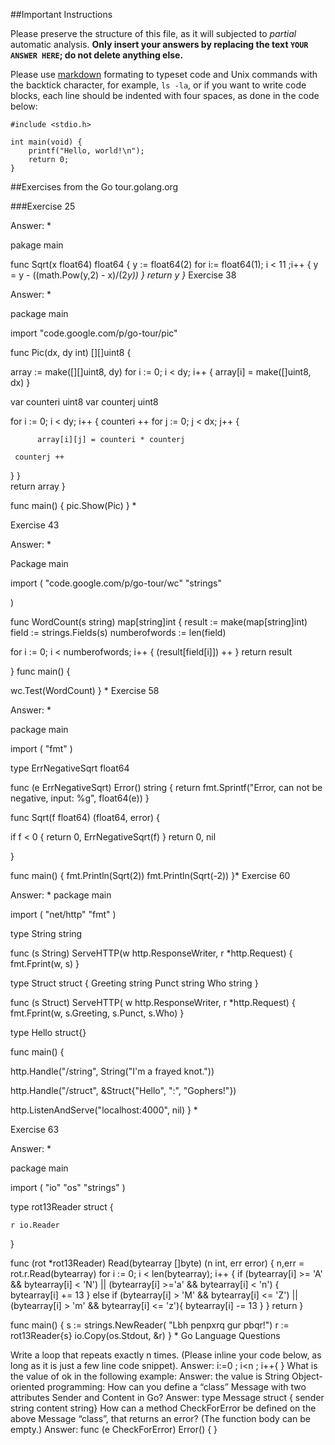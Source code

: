 ##Important Instructions

Please preserve the structure of this file, as it will subjected to *partial*
automatic analysis. **Only insert your answers by replacing the text `YOUR
ANSWER HERE`; do not delete anything else.**

Please use [markdown](https://help.github.com/articles/markdown-basics)
formating to typeset code and Unix commands with the backtick character, for
example, `ls -la`, or if you want to write code blocks, each line should be
indented with four spaces, as done in the code below:

    #include <stdio.h>
    
    int main(void) {
    	printf("Hello, world!\n");
    	return 0;
    }


##Exercises from the Go tour.golang.org

###Exercise 25

Answer: *

 pakage main

 func Sqrt(x float64) float64 { 
 y := float64(2) 
  for i:= float64(1); i < 11 ;i++ { 
    y = y - ((math.Pow(y,2) - x)/(2*y)) 
  } 
  return y 
}*
Exercise 38

Answer: *

package main

import "code.google.com/p/go-tour/pic"

func Pic(dx, dy int) [][]uint8 {

array := make([][]uint8, dy)
for i := 0; i < dy; i++ {
   array[i] = make([]uint8, dx)
}

var counteri uint8
var counterj uint8

for i := 0; i < dy; i++ {
   counteri ++
   for j := 0; j < dx; j++ {

          array[i][j] = counteri * counterj

     counterj ++
  }
}   
return array
}

func main() {
    pic.Show(Pic)
}
*

Exercise 43

Answer: *

Package main

import (
   "code.google.com/p/go-tour/wc"
  "strings"

)

func WordCount(s string) map[string]int {
  result := make(map[string]int) 
   field := strings.Fields(s)
  numberofwords := len(field)

   for i := 0; i < numberofwords; i++ {
      (result[field[i]]) ++
  }
  return result

}
func main() {

wc.Test(WordCount)
}
*
Exercise 58

Answer: *

package main

import (
  "fmt"
)

type ErrNegativeSqrt float64

func (e ErrNegativeSqrt) Error() string {
   return fmt.Sprintf("Error, can not be negative, input: %g", float64(e))
}

func Sqrt(f float64) (float64, error) {

   if f < 0 {
       return 0, ErrNegativeSqrt(f)
   }
   return 0, nil


   }

func main() {
   fmt.Println(Sqrt(2))
   fmt.Println(Sqrt(-2))
   }*
Exercise 60

Answer: * package main

import (
  "net/http"
   "fmt"
)

type String string

func (s String) ServeHTTP(w http.ResponseWriter, r *http.Request) {
   fmt.Fprint(w, s)
}


type Struct struct {
    Greeting string
    Punct    string
    Who      string
}

func (s Struct) ServeHTTP(
   w http.ResponseWriter,
   r *http.Request) {
   fmt.Fprint(w, s.Greeting, s.Punct, s.Who)
}

type Hello struct{}

func main() {

   http.Handle("/string", String("I'm a frayed knot."))

  http.Handle("/struct", &Struct{"Hello", ":", "Gophers!"})

   http.ListenAndServe("localhost:4000", nil)
}
*

Exercise 63

Answer: *

package main

import (
   "io"
   "os"
  "strings"
)

type rot13Reader struct {

    r io.Reader 
}

func (rot *rot13Reader) Read(bytearray []byte) (n int, err error) {
    n,err = rot.r.Read(bytearray)
    for i := 0; i < len(bytearray); i++ {
        if (bytearray[i] >= 'A' && bytearray[i] < 'N') || (bytearray[i] >='a' && bytearray[i] < 'n') {
            bytearray[i] += 13
        } else if (bytearray[i] > 'M' && bytearray[i] <= 'Z') || (bytearray[i] > 'm' && bytearray[i] <= 'z'){
            bytearray[i] -= 13
        }
    }
    return
}

func main() {
   s := strings.NewReader(
       "Lbh penpxrq gur pbqr!")
   r := rot13Reader{s}
  io.Copy(os.Stdout, &r)
}
*
Go Language Questions

Write a loop that repeats exactly n times. (Please inline your code below, as long as it is just a few line code snippet).
Answer: i:=0 ; i<n ; i++{ }
What is the value of ok in the following example:
Answer: the value is String
Object-oriented programming: How can you define a “class” Message with two attributes Sender and Content in Go?
Answer: type Message struct { sender string content string}
How can a method CheckForError be defined on the above Message “class”, that returns an error? (The function body can be empty.)
Answer: func (e CheckForError) Error() { }
